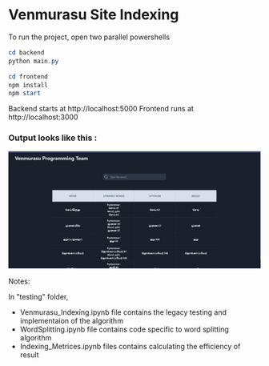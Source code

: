 # Venmurasu Site Indexing

To run the project, open two parallel powershells

```powershell
cd backend
python main.py
```

```powershell
cd frontend
npm install
npm start
```

Backend starts at http://localhost:5000
Frontend runs at http://localhost:3000

### Output looks like this :

<img src="testing\output.jpeg"></img>

Notes:

In "testing" folder,
<ul>
<li>Venmurasu_Indexing.ipynb file contains the legacy testing and implementaion of the algorithm</li>
<li>WordSplitting.ipynb file contains code specific to word splitting algorithm</li>
<li>Indexing_Metrices.ipynb files contains calculating the efficiency of result</li>
</ul>